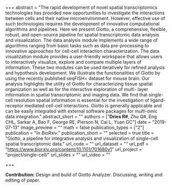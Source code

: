 +++
abstract = "The rapid development of novel spatial transcriptomics technologies has provided new opportunities to investigate the interactions between cells and their native microenvironment. However, effective use of such technologies requires the development of innovative computational algorithms and pipelines. Here we present Giotto, a comprehensive, flexible, robust, and open-source pipeline for spatial transcriptomic data analysis and visualization. The data analysis module implements a wide range of algorithms ranging from basic tasks such as data pre-processing to innovative approaches for cell-cell interaction characterization. The data visualization module provides a user-friendly workspace that allows users to interactively visualize, explore and compare multiple layers of information. These two modules can be used iteratively for refined analysis and hypothesis development. We illustrate the functionalities of Giotto by using the recently published seqFISH+ dataset for mouse brain. Our analysis highlights the utility of Giotto for characterizing tissue spatial organization as well as for the interactive exploration of multi- layer information in spatial transcriptomic and imaging data. We find that single-cell resolution spatial information is essential for the investigation of ligand-receptor mediated cell-cell interactions. Giotto is generally applicable and can be easily integrated with external software packages for multi-omic data integration."
abstract_short = ""
authors = ["**Dries R#**, Zhu Q#, Eng CHL, Sarkar A, Bao F, George RE, Pierson N, Cai L, Yuan GC"]
date = "2019-07-13"
image_preview = ""
math = false
publication_types = ["2"]
publication = "In *BioRxiv*."
publication_short = ""
selected = true
title = "Giotto, a pipeline for integrative analysis and visualization of single-cell spatial transcriptomic data."
url_code = ""
url_dataset = ""
url_pdf = "https://www.biorxiv.org/content/10.1101/701680v1"
url_project = "project/single-cell/"
url_slides = ""
url_video = ""

+++

**Contribution:** Design and build of Giotto Analyzer. Discussing, writing and editing of paper.
